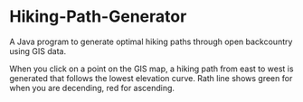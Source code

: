 Hiking-Path-Generator
=====================

A Java program to generate optimal hiking paths through open backcountry using GIS data.

When you click on a point on the GIS map, a hiking path from east to west is generated that follows the lowest elevation curve. Rath line shows green for when you are decending, red for ascending.